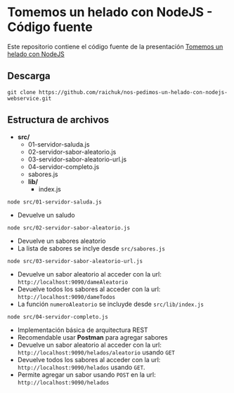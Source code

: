 # Tomemos un helado con NodeJS - Código fuente

Este repositorio contiene el código fuente de la presentación
[Tomemos un helado con NodeJS](https://github.com/raichuk/nos-pedimos-un-helado-con-nodejs-talk)

## Descarga
```
git clone https://github.com/raichuk/nos-pedimos-un-helado-con-nodejs-webservice.git
```

## Estructura de archivos

- **src/**
  - 01-servidor-saluda.js
  - 02-servidor-sabor-aleatorio.js
  - 03-servidor-sabor-aleatorio-url.js
  - 04-servidor-completo.js
  - sabores.js
  - **lib/**
    - index.js


`node src/01-servidor-saluda.js`
- Devuelve un saludo

`node src/02-servidor-sabor-aleatorio.js`
- Devuelve un sabores aleatorio
- La lista de sabores se inclye desde `src/sabores.js`

`node src/03-servidor-sabor-aleatorio-url.js`
- Devuelve un sabor aleatorio al acceder con la url: `http://localhost:9090/dameAleatorio`
- Devuelve todos los sabores al acceder con la url: `http://localhost:9090/dameTodos`
- La función `numeroAleatorio` se incluyde desde `src/lib/index.js`

`node src/04-servidor-completo.js`
- Implementación básica de arquitectura REST
- Recomendable usar **Postman** para agregar sabores
- Devuelve un sabor aleatorio al acceder con la url: `http://localhost:9090/helados/aleatorio` usando `GET`
- Devuelve todos los sabores al acceder con la url: `http://localhost:9090/helados` usando `GET`.
- Permite agregar un sabor usando `POST` en la url: `http://localhost:9090/helados`

